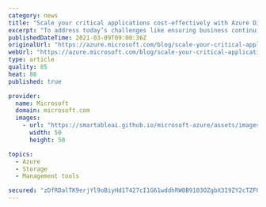 ```yaml
---
category: news
title: "Scale your critical applications cost-effectively with Azure Disk Storage"
excerpt: "To address today’s challenges like ensuring business continuity and managing reduced cash flow, organizations are accelerating their migration to the cloud. With a wide range of workloads migrating to the cloud, it is important to meet the unique scale needs of these workloads while keeping costs under"
publishedDateTime: 2021-03-09T09:00:36Z
originalUrl: "https://azure.microsoft.com/blog/scale-your-critical-applications-cost-effectively-with-azure-disk-storage/"
webUrl: "https://azure.microsoft.com/blog/scale-your-critical-applications-cost-effectively-with-azure-disk-storage/"
type: article
quality: 85
heat: 86
published: true

provider:
  name: Microsoft
  domain: microsoft.com
  images:
    - url: "https://smartableai.github.io/microsoft-azure/assets/images/organizations/microsoft.com-50x50.jpg"
      width: 50
      height: 50

topics:
  - Azure
  - Storage
  - Management tools

secured: "zDfRDalTK9erjYl9oBiyHd1T427cI1G61wddhRW0B9103OZgbX3I9ZY2cTZF0DZmu6eDPAOFRJLFTQ7JVA4gEWaOq+B8xYWU9eVAH6nq2LSle2IFblmFTOH9cakFGT9u64nitM8HXZKUaTprzP0jRcPwo1YrIzwY8QqT86VsYtZ8mK5wZQOAW1x2iPHO5VKSolR9cqlYLGV8kRg96LlYDn8u2iBUDmVirc0v85RhbwHDhbV4IRObZilXaK2bApDwaHhFmotsnyN1IbaJWj8U3xIiTuaJ/SMjx8rcpRJACbqaeD2zlB3ImY0/0EzKbgESXOWClrrcFYtr+3tS7xW6K5GAUwaO7ru+DgW/aV4v5Ik=;YVcyEKGXWbsZjdtqCt98Lw=="
---
```


